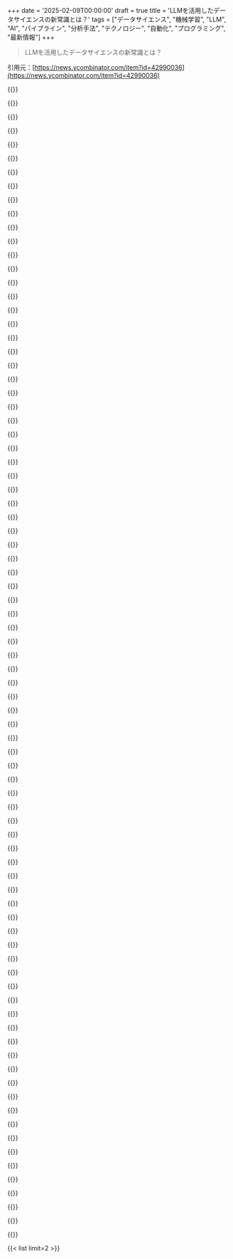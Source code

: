+++
date = '2025-02-09T00:00:00'
draft = true
title = 'LLMを活用したデータサイエンスの新常識とは？'
tags = ["データサイエンス", "機械学習", "LLM", "AI", "パイプライン", "分析手法", "テクノロジー", "自動化", "プログラミング", "最新情報"]
+++

> LLMを活用したデータサイエンスの新常識とは？

引用元：[https://news.ycombinator.com/item?id=42990036](https://news.ycombinator.com/item?id=42990036)

{{<matomeQuote body="データ分析手伝ってるんだけど、以前はデータ整理に数週間かかったのが、今はClaude使って数時間で終わった。CSVからデータ取り込んで、正規化の手伝いしてもらって、修正用スクリプトを書いてもらった。最後にユニバリアント分析して結果をCSV / PNGに出力してもらった。" userName="owenthejumper" createdAt="2025-02-09T14:43:21" color="#ff5733">}}

{{<matomeQuote body="こっちはこのワークフローでビジネス作ってるけど、CSV以外のデータソースのときはちょっと面倒。データソースを追加して、あとは標準モデルを使ってAIが質問に答えていく。" userName="mritchie712" createdAt="2025-02-09T14:54:34" color="">}}

{{<matomeQuote body="Claudeの出力が正しいかどうかが大事。間違ってたら意味なくなるし。" userName="DeathArrow" createdAt="2025-02-09T15:34:30" color="">}}

{{<matomeQuote body="理論的にはLLMsの利用は素晴らしいと思うが、ブラックボックス状態やハルシネーションの可能性があるから心配。生成されたスクリプトを自分で確認するのが現実的。データサイエンスは探査的なもんだから、こういうアプローチがその部分を減らしちゃうのが心配。" userName="voidhorse" createdAt="2025-02-09T16:07:54" color="#38d3d3">}}

{{<matomeQuote body="出力はブラックボックスじゃなくて、自分が責任を持つべきだと思ってる。モデルはヒントをくれる。" userName="huijzer" createdAt="2025-02-09T17:17:27" color="">}}

{{<matomeQuote body="この方法が正解だと思う。そもそも自分が何をするか分かってないと早くはならないから、きちんとした解決策の方がよさそう。それに、2時間のLLM検証を受けるより、2週間の人間の専門知識の方が多くの場合はしっかりしてる。" userName="daveguy" createdAt="2025-02-09T21:57:47" color="">}}

{{<matomeQuote body="Claudeに任せたら、XMLからメトリクスを抽出してもらったんだが、いくつか誤りがあった。結果的に、ダッシュボードから直接メトリクスを取得する方がずっとうまくいった。" userName="raducu" createdAt="2025-02-09T20:32:13" color="">}}

{{<matomeQuote body="もしかして、プロンプトにいくつかのタイプミスがあったんじゃない？" userName="HumanOstrich" createdAt="2025-02-10T03:06:10" color="">}}

{{<matomeQuote body="人間と話すよりもLLMと話してる方が、自分のコミュニケーション能力に気づかされることが多い。" userName="raducu" createdAt="2025-02-10T07:06:19" color="">}}

{{<matomeQuote body="ClaudeにCSV渡して「きれいにしろ」って言ってない。Pythonスクリプトを書いてもらってるから、自分で検証できる。" userName="owenthejumper" createdAt="2025-02-09T17:15:27" color="#ff5733">}}

{{<matomeQuote body="論理的に考えてみて。自分でスクリプトを検証できる自信ある？Claudeが数時間でやることを数週間かかるなら、自信が間違ってるかも。" userName="lyu07282" createdAt="2025-02-09T17:36:23" color="">}}

{{<matomeQuote body="実際に、難しいけど検証が簡単な問題に関する研究が多数あるから、これが驚きって人が多いのは不思議。" userName="sdenton4" createdAt="2025-02-09T17:41:34" color="">}}

{{<matomeQuote body="ソースコードの検証がそんなに問題かな？誰かのコードが正しいかどうかを確認するのは、解決するより難しい感じがする。" userName="abstractbeliefs" createdAt="2025-02-09T17:54:55" color="">}}

{{<matomeQuote body="どんなプロセスも多少のエラーには耐えられるし、LLMの出力がその範囲に入るかは各自の検証次第だね。AIのおかげで、エラーに強い低コストなタスクがたくさんあるって気づいた。" userName="throwup238" createdAt="2025-02-09T18:43:30" color="">}}

{{<matomeQuote body="自分のコードや出力を確認するのは、実際に作業するより遥かに楽だよ。自分のコーディング能力に自信ないし。" userName="yawnxyz" createdAt="2025-02-09T17:54:06" color="">}}

{{<matomeQuote body="このツール知ってる？ https://openrefine.org" userName="noja" createdAt="2025-02-09T15:39:45" color="">}}

{{<matomeQuote body="同じことを思ってる。Claudeを使うと、以前1週間かかってた作業が2時間でできるようになった。昔Rスクリプトでやってたことが、数分で分析されるのは驚き。" userName="axpy906" createdAt="2025-02-09T15:59:55" color="#45d325">}}

{{<matomeQuote body="その「数週間の作業」が未来にシフトして、LLMが間違ったことを作り出して何が起こるんだ？" userName="squigz" createdAt="2025-02-09T17:36:56" color="">}}

{{<matomeQuote body="人間も間違いを犯すし、「LLMが間違える」って議論はちょっと疲れる。過去にも同じ話があった気がする。" userName="fifilura" createdAt="2025-02-09T17:53:22" color="">}}

{{<matomeQuote body="人間は間違うけど、僕らはコンピュータを使ってアルゴリズムでリスクを減らそうとしてるよね。LLM使うとそのリスクが増えるのが問題。" userName="Yoric" createdAt="2025-02-09T19:09:42" color="">}}

{{<matomeQuote body="Wikipediaを引用するのは、研究職ではNGってことだよね。高校ならまだしも、重要な場面でWikipediaだけに頼るのは苦しい。もうちょっと調べるべきじゃないかな。" userName="squigz" createdAt="2025-02-09T18:44:43" color="">}}

{{<matomeQuote body="俺のETLパイプラインにはそんな問題なかったよ。" userName="williamcotton" createdAt="2025-02-09T17:51:33" color="">}}

{{<matomeQuote body="「今またやってる」ってのがポイントだと思う。LLMは作業をかなり良く、早くするのに役立つことが多い。ただ、経験が無いことについてはそうでもないかな。" userName="arscan" createdAt="2025-02-09T18:28:27" color="">}}

{{<matomeQuote body="悪意はないけど、数週間かかったならググり方が下手だよ。1時間のブートキャンプ動画見れば自分でできたはず。15行のPythonでそんなに時間かかる？" userName="Cheer2171" createdAt="2025-02-09T15:13:12" color="">}}

{{<matomeQuote body="実際のデータセットじゃ15行のPythonじゃ済まないよ。チュートリアルはそうかもしれないけど、現実のデータはクリーニングに時間かかる。" userName="mritchie712" createdAt="2025-02-09T15:25:08" color="">}}

{{<matomeQuote body="データクリーニングは大変だけど、OPは単にClaudeに正規化させただけ。正直、そこまで時間かからないと思う。" userName="Cheer2171" createdAt="2025-02-09T15:28:56" color="">}}

{{<matomeQuote body="これらの例は大体LLMで生成されたように思える。学ぶには役立つかもだけど、データ抽出やクリーニングには専門知識が結構いると思う。" userName="erikgahner" createdAt="2025-02-09T12:48:54" color="">}}

{{<matomeQuote body="そのアプローチには反対ではないけど、教師としては有罪だな。典型的な例は概念を教えるのに役立つけど、実際の問題はもっと複雑だから。" userName="tsumnia" createdAt="2025-02-09T13:09:26" color="">}}

{{<matomeQuote body="+ 大半の人はctrl+a→ctrl+c→ChatGPT→ctrl+vをやってると思う。" userName="galgia" createdAt="2025-02-09T13:11:33" color="">}}

{{<matomeQuote body="AIに頼りすぎるのは問題だって感じるわ。でもお酒に頼るのと同じように少しは使えるんだよね。AIがすべてやってくれると思い込むと厳しいことになる。特に、最近の学生たちはAIに頼りすぎて問題解決能力が育ってないみたい。" userName="tsumnia" createdAt="2025-02-09T18:55:46" color="">}}

{{<matomeQuote body="LLMはメールやSlackメッセージの送信など、統合がめっちゃ必要になるよ。もはや管理職ができる社員そのものだね。" userName="dkarl" createdAt="2025-02-09T14:27:13" color="">}}

{{<matomeQuote body="LLMはリソースが厳しいときに使えるってことだよね。既存のコードから例を作るのにも便利だけど、実際に試すために使ってるって感じ。" userName="galgia" createdAt="2025-02-09T12:54:43" color="">}}

{{<matomeQuote body="LLMの評価や整合性の部分が省かれてるよね。結果の質が一番大事なのに、悪い結果を呼ぶAPIなんて簡単だもん。良い結果を出す方法を教えないと、教育としては不完全だよ。" userName="lmeyerov" createdAt="2025-02-09T18:15:30" color="#ff33a1">}}

{{<matomeQuote body="今後、ETLやモデリングパイプラインの面倒な作業が減ってくるみたい。データを与えたら、後はプロンプトだけでやってもらえる時代！" userName="plaidfuji" createdAt="2025-02-09T12:27:08" color="">}}

{{<matomeQuote body="ETLパイプラインでエッジケースの扱いが8割なんだよ。LLMはJSONをデータフレームに変えるには良いけど、信頼性が求められる部分ではまだまだ。" userName="benrutter" createdAt="2025-02-09T12:58:24" color="">}}

{{<matomeQuote body="確かにLLMは便利だけど、変換に10%の確率で失敗するのは痛い。データクリーンニングには向いてないんじゃないかな。" userName="timr" createdAt="2025-02-09T13:08:38" color="">}}

{{<matomeQuote body="LLMは最高ってわけじゃないけど、プロジェクトによっては最適な選択になることもあるよ。具体的にはデータサイエンスチームが必要なプロジェクトもあるし。" userName="galgia" createdAt="2025-02-09T13:22:11" color="">}}

{{<matomeQuote body="不適切なツールは選択肢になるのか？ケーキをジャッキハンマーで切るようなもんだよね。LLMの使い方は確かに存在するけど、データパイプラインとはちょっと違うかな。" userName="timr" createdAt="2025-02-09T13:27:14" color="">}}

{{<matomeQuote body="LLMにパイプラインを設計させて、後で調整する方がいいよ。コストも抑えられるしね。" userName="daxfohl" createdAt="2025-02-09T22:27:20" color="">}}

{{<matomeQuote body="懐かしいな。2010年代初頭に小さなデータセットでMapReduceを強いられたのを思い出すわ。Hadoopが流行ってた時期だね。" userName="icedchai" createdAt="2025-02-09T14:30:17" color="">}}

{{<matomeQuote body="このCSVを分析するためにdbtワークフローを立ち上げるわ。" userName="miningape" createdAt="2025-02-09T13:13:05" color="">}}

{{<matomeQuote body="皮肉だと思ったかもしれないけど、実際に今、2つのCSVファイルのクリーンアップや結合をLLMの助けで簡単に終わらせたんだ。" userName="tesch1" createdAt="2025-02-09T16:16:33" color="">}}

{{<matomeQuote body="SQLiteにロードするのが好きだな。CSVファイルの読み書きができるマクロがあって、SQLで問い合わせできるから基本的なクリーンアップや分析がしやすい。LLMを使うとSQLクエリを書く手助けをお願いできるのもポイントだね。" userName="miningape" createdAt="2025-02-09T20:16:14" color="">}}

{{<matomeQuote body="実際、他の人の雑なノートブックやpandasの処理にかかる労力がはるかに多いよ。DBTとSQLを使った方が90％のケースで十分なんだ。" userName="CalRobert" createdAt="2025-02-09T20:40:09" color="">}}

{{<matomeQuote body="君のwimseyライブラリに関して、契約をバリデートするために“pipe”を使うとPolarsのクエリが遅くなると思う。契約を受け取り、さまざまなデータフレームライブラリ用のネイティブクエリを出力する“コンパイラ”があれば面白い方向性だね。" userName="kipukun" createdAt="2025-02-09T15:30:28" color="">}}

{{<matomeQuote body="実際、Wimseyはほぼ君が言っている通りに動いているよ。ネイティブなdfコードを使っていて、Polarsスタイルの式をネイティブのpandas/polars/spark/daskコードに変換して低コストで動いている。" userName="benrutter" createdAt="2025-02-09T19:35:00" color="">}}

{{<matomeQuote body="LLMはこれからもっと良くなると思うし、古典的なアプローチの代わりにLLMを活用したパイプラインがETLフローを大幅に簡略化するだろう。" userName="galgia" createdAt="2025-02-09T13:00:49" color="">}}

{{<matomeQuote body="LLMが大好きでその可能性を楽しんでるけど、質と一貫性を保証する適切なメカニズムがないと、今あるものの代わりにはならないんだ。問題が起きることを単に願ってもダメだし、誰かがトラブルシューティングをしないといけない。" userName="isaacremuant" createdAt="2025-02-09T14:35:10" color="#45d325">}}

{{<matomeQuote body="君の言う通りかもしれないね。LLMを使ったパイプラインがどんな形になるかは疑問だ。でも、もし「文章を書けばパイプラインができる」ってなったら超簡単になるけど、実際にはデータからさらに多くの機能を引き出すことに使われるんじゃないかな。" userName="benrutter" createdAt="2025-02-09T13:54:01" color="">}}

{{<matomeQuote body="コストはどれぐらいなんだ？エネルギー危機なのに単純なパイプラインを不安定なガス工場に置き換えるのか？" userName="Yoric" createdAt="2025-02-09T13:37:44" color="">}}

{{<matomeQuote body="トークンのコストはこの2年で1000%も下がってるらしい。無駄遣いだけでなく、効率もどんどん良くなってるんだぞ。" userName="danielbln" createdAt="2025-02-09T15:56:51" color="">}}

{{<matomeQuote body="エネルギー効率が現行のパイプラインと比べて進歩するには、どれだけ進化が必要なんだ？コストは下がっても、CoTでトークンの数が何倍にもなるし。" userName="Yoric" createdAt="2025-02-09T19:14:18" color="">}}

{{<matomeQuote body="LLMは問題解決には効率的ではないけど、解決できるんだな。" userName="galgia" createdAt="2025-02-09T13:49:20" color="">}}

{{<matomeQuote body="遅いし信頼性が低く、エネルギーが何倍もかかるけど、設定は簡単かもね。" userName="Yoric" createdAt="2025-02-11T13:21:56" color="">}}

{{<matomeQuote body="この意見は考えさせられるな。データパイプラインや分析ツールの深い経験があるのか？LLMが何を楽にすると思ってるの？実際に使ったけど、微修正が必要だったし、結局自分でクエリを書くのと変わらなかった。" userName="drunkpotato" createdAt="2025-02-09T14:47:10" color="#ff5c5c">}}

{{<matomeQuote body="私の視点をシェアするよ。同じ問題だけど、周りには技術が苦手なバイオロジストたちがいる。パイプラインを組めないから、経験のない人が運用しようとしてるんだ。とにかく、データサイエンスの手助けが必要なんだ。" userName="robwwilliams" createdAt="2025-02-09T15:56:01" color="#45d325">}}

{{<matomeQuote body="分かるよ、LLMはこの状況で役立つと思う。一般的にLLMを否定してるわけじゃないけど、過剰評価されたくないね。" userName="drunkpotato" createdAt="2025-02-09T16:22:23" color="">}}

{{<matomeQuote body="LLMに期待し過ぎだと思う。結果的に70-80%ぐらいしか届かないし、デバッグに時間がかかって、最終的には使わない方が良かったと実感するかも。" userName="icedchai" createdAt="2025-02-09T14:29:01" color="">}}

{{<matomeQuote body="LLMをデータパイプラインに取り入れる方法を学ぶと思うけど、それ以上のことは懐疑的だな。信頼性やコストについて疑問もあるし、OpenAIが永遠に赤字で運営できるとは思えない。" userName="drunkpotato" createdAt="2025-02-09T14:54:06" color="#785bff">}}

{{<matomeQuote body="引用元がないと、君の意見には賛同できないな。俺は毎日やってるけど、99%はうまく行ってるよ。" userName="owenthejumper" createdAt="2025-02-09T14:44:31" color="">}}

{{<matomeQuote body="結局のところ、状況次第だよ。もしシンプルなパイプラインなら、LLMsでも十分かな。" userName="icedchai" createdAt="2025-02-09T15:20:14" color="">}}

{{<matomeQuote body="LLMsの使用が増えることで、プロのパイプライン作成のニーズも増えると思う。ちょっとしたことでダッシュボードが壊れるから、プロのサポートが必要だよ。" userName="miningape" createdAt="2025-02-09T12:50:23" color="#ff5733">}}

{{<matomeQuote body="データアナリストがLLMsを使えば、複雑な統計を扱えるようになると思うよ。時間の面でも助かるし。" userName="vharuck" createdAt="2025-02-09T13:41:42" color="">}}

{{<matomeQuote body="LLMsのおかげで、効率が劇的に上がった。初心者がそのツールに依存しすぎるのが心配だけど。" userName="benjiro" createdAt="2025-02-09T19:48:41" color="">}}

{{<matomeQuote body="長期的には両方が必要になると思う。でも、時間、コスト、品質の制約で選ぶツールは変わるだろうね。" userName="galgia" createdAt="2025-02-09T12:56:22" color="">}}

{{<matomeQuote body="小さなスクリプトで十分なら、文句はない。ただし、成長したらちゃんとしたパイプラインも必要だよ。" userName="miningape" createdAt="2025-02-09T13:01:40" color="">}}

{{<matomeQuote body="必要になったらスケールすればいいんだよ。" userName="galgia" createdAt="2025-02-09T13:48:35" color="">}}

{{<matomeQuote body="これは普通のパイプラインよりも大量のコンピュータリソースが要るな。" userName="ekianjo" createdAt="2025-02-09T12:52:29" color="">}}

{{<matomeQuote body="(1)その差はすぐに縮まる、(2)企業は脆弱なデータパイプライン維持のために、人件費よりもコンピュータ代を払うだろう。" userName="plaidfuji" createdAt="2025-02-09T13:00:10" color="">}}

{{<matomeQuote body="デルタはすぐに減るって？お前のデータパイプラインはトークン数でo(n^3)なのか？そうじゃないなら、無理じゃね？" userName="timr" createdAt="2025-02-09T13:22:00" color="">}}

{{<matomeQuote body="価格は下がるだろうけど、LLMsが100%正確で信頼できるのは無理ゲー。今はまだ遠いね。" userName="ekianjo" createdAt="2025-02-09T13:13:05" color="">}}

{{<matomeQuote body="計算能力の問題なら、もう最適化してるだろ。ここはレイテンシーや計算なんか考える前の段階だ。事例によって用途は違うし。" userName="galgia" createdAt="2025-02-09T12:58:40" color="">}}

{{<matomeQuote body="単純に考えるのは危険だな。LLMsは再現性のない綿菓子機みたいなもんで、質は結局見えない目標。簡単なシステムならいいけど、経済的には低スキルな人間がやることになるんだよ。エンジニアリングが自動化するとでも思ってんのか？" userName="mistrial9" createdAt="2025-02-09T15:26:17" color="">}}

{{<matomeQuote body="データパイプラインにはまだ早いかな。精度が求められるから。ただ、データ探索のところでは既に活躍してると思う。" userName="Keyframe" createdAt="2025-02-09T13:49:13" color="">}}

{{<matomeQuote body="いいポイントだね！LLMsはスタート地点が0の時に最高だと思う。" userName="galgia" createdAt="2025-02-09T13:55:57" color="">}}

{{<matomeQuote body="その通り！" userName="galgia" createdAt="2025-02-09T12:29:59" color="">}}

{{<matomeQuote body="これが何をするのか全然理解できないんだけど、LLMについて全然知らないのかな？" userName="wodenokoto" createdAt="2025-02-14T06:03:50" color="">}}

{{<matomeQuote body="OpenAIのリストエンドポイントを呼び出すだけの大げさな話なんだよな。" userName="fire_lake" createdAt="2025-02-09T15:14:36" color="">}}

{{<matomeQuote body="この例には評価や、システムがちゃんと動き続けることを確認するための検証セット作成のアドバイスが欠けてるよ。モデルとプロンプトパターンは変わるし、環境が常に変わる中で自動化が永遠に機能するなんて思えないし。" userName="hrpnk" createdAt="2025-02-09T15:00:47" color="#ff33a1">}}

{{<matomeQuote body="このETLはいいけど、うちは10万LOCで複数の部門を跨いでるんだよね。LLMに厳格な型付け以外で納得できるテストを書かせるのが難しい。目標を変えようとは思ってないけど、LLMが人員を減らしたことなんてないし、実際、ビジネスには手助けになってるよ。" userName="refactor_master" createdAt="2025-02-09T13:14:27" color="">}}

{{<matomeQuote body="LLMsを使ってCSVを処理したり、streamlitアプリを生成することもできるよ。コードはオープンソースだから、RAGの改善や新しいツール追加に協力してくれると嬉しいな。" userName="javierluraschi" createdAt="2025-02-10T13:56:07" color="">}}

{{<matomeQuote body="その例をもっと簡単にして、若い層向けにできないかな？LLMの持ってる力の一つだと思うけど。" userName="3abiton" createdAt="2025-02-09T22:26:51" color="">}}

{{<matomeQuote body="LLMをETLに使うのはいいアイデアだね。スケールしやすいし、スケールしやすいアイデアを見つけないとビジネスが成り立たない。" userName="ei625" createdAt="2025-02-09T17:30:25" color="">}}

{{<matomeQuote body="Querri使ってみたけど、今のところめっちゃ気に入ってる！" userName="Neelschak" createdAt="2025-02-11T18:20:46" color="">}}



{{< list limit=2 >}}
